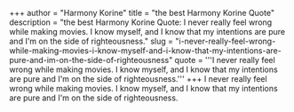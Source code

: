 +++
author = "Harmony Korine"
title = "the best Harmony Korine Quote"
description = "the best Harmony Korine Quote: I never really feel wrong while making movies. I know myself, and I know that my intentions are pure and I'm on the side of righteousness."
slug = "i-never-really-feel-wrong-while-making-movies-i-know-myself-and-i-know-that-my-intentions-are-pure-and-im-on-the-side-of-righteousness"
quote = '''I never really feel wrong while making movies. I know myself, and I know that my intentions are pure and I'm on the side of righteousness.'''
+++
I never really feel wrong while making movies. I know myself, and I know that my intentions are pure and I'm on the side of righteousness.
